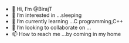 - 👋 Hi, I’m @BirajT
- 👀 I’m interested in ...sleeping
- 🌱 I’m currently learning ...C programming,C++
- 💞️ I’m looking to collaborate on ...
- 📫 How to reach me ...by coming in my home

<!---
BirajT/BirajT is a ✨ special ✨ repository because its `README.md` (this file) appears on your GitHub profile.
You can click the Preview link to take a look at your changes.
--->
